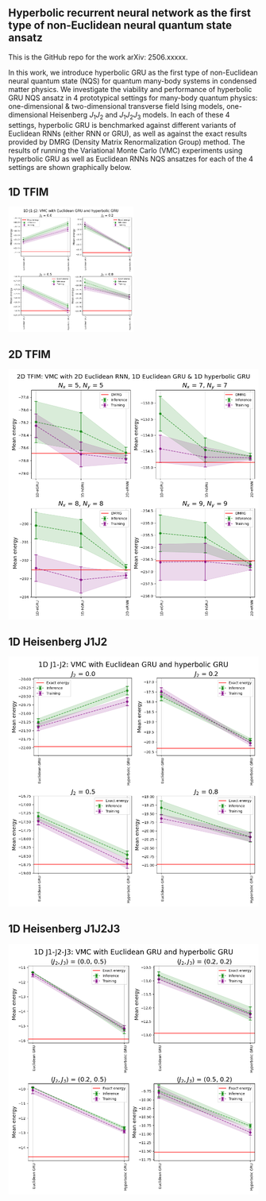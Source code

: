 ## Hyperbolic recurrent neural network as the first type of non-Euclidean neural quantum state ansatz 
This is the GitHub repo for the work arXiv: 2506.xxxxx. 

In this work, we introduce hyperbolic GRU as the first type of non-Euclidean neural quantum state (NQS) for quantum many-body systems in condensed matter physics. 
We investigate the viability and performance of hyperbolic GRU NQS ansatz in 4 prototypical settings for many-body quantum physics: one-dimensional & two-dimensional transverse field Ising models, 
one-dimensional Heisenberg $J_1J_2$ and $J_1J_2J_3$ models. In each of these 4 settings, hyperbolic GRU is benchmarked against different variants of Euclidean RNNs (either RNN or 
GRU), as well as against the exact results provided by DMRG (Density Matrix Renormalization Group) method. The results of running the Variational Monte Carlo (VMC) experiments using hyperbolic GRU as well as Euclidean RNNs NQS ansatzes for each of the 4 settings are shown graphically below. 

## 1D TFIM

<img src="https://github.com/lorrespz/nqs_hyperbolic_rnn/blob/main/figs/1d_j1j2_comparison.png"  style="width:50%; height:auto;">

## 2D TFIM

![](figs/2d_tfim_comparison.png)

## 1D Heisenberg J1J2 
![](figs/1d_j1j2_comparison.png)

## 1D Heisenberg J1J2J3
![](figs/1d_j1j2j3_comparison.png)
